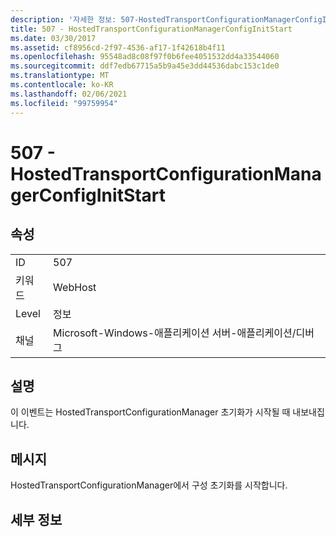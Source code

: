 ```yaml
---
description: '자세한 정보: 507-HostedTransportConfigurationManagerConfigInitStart'
title: 507 - HostedTransportConfigurationManagerConfigInitStart
ms.date: 03/30/2017
ms.assetid: cf8956cd-2f97-4536-af17-1f42618b4f11
ms.openlocfilehash: 95548ad8c08f97f0b6fee4051532dd4a33544060
ms.sourcegitcommit: ddf7edb67715a5b9a45e3dd44536dabc153c1de0
ms.translationtype: MT
ms.contentlocale: ko-KR
ms.lasthandoff: 02/06/2021
ms.locfileid: "99759954"
---
```

# <a name="507---hostedtransportconfigurationmanagerconfiginitstart"></a>507 - HostedTransportConfigurationManagerConfigInitStart

## <a name="properties"></a>속성  
  
|||  
|-|-|  
|ID|507|  
|키워드|WebHost|  
|Level|정보|  
|채널|Microsoft-Windows-애플리케이션 서버-애플리케이션/디버그|  
  
## <a name="description"></a>설명  

 이 이벤트는 HostedTransportConfigurationManager 초기화가 시작될 때 내보내집니다.  
  
## <a name="message"></a>메시지  

 HostedTransportConfigurationManager에서 구성 초기화를 시작합니다.  
  
## <a name="details"></a>세부 정보
